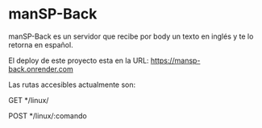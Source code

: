 # manSP-Back

manSP-Back es un servidor que recibe por body un texto en inglés y te lo retorna en español.

El deploy de este proyecto esta en la URL: https://mansp-back.onrender.com

Las rutas accesibles actualmente son:

GET
*/linux/

POST
*/linux/:comando
